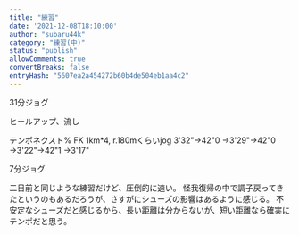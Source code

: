 ```yaml
---
title: "練習"
date: '2021-12-08T18:10:00'
author: "subaru44k"
category: "練習(中)"
status: "publish"
allowComments: true
convertBreaks: false
entryHash: "5607ea2a454272b60b4de504eb1aa4c2"
---
```

31分ジョグ

ヒールアップ、流し

テンポネクスト% FK
1km*4, r.180mくらいjog
3'32"→42"0
→3'29"→42"0
→3'22"→42"1
→3'17"

7分ジョグ

二日前と同じような練習だけど、圧倒的に速い。
怪我復帰の中で調子戻ってきたというのもあるだろうが、さすがにシューズの影響はあるように感じる。
不安定なシューズだと感じるから、長い距離は分からないが、短い距離なら確実にテンポだと思う。
